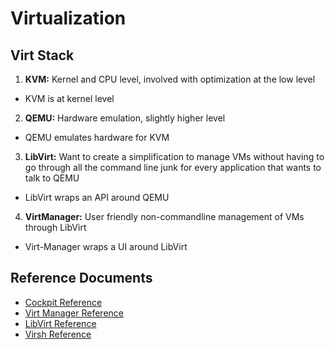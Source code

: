 # Virtualization

## Virt Stack
1. **KVM:** Kernel and CPU level, involved with optimization at the low level
  * KVM is at kernel level  
2. **QEMU:** Hardware emulation, slightly higher level
  * QEMU emulates hardware for KVM  
3. **LibVirt:** Want to create a simplification to manage VMs without having to go through all the command line junk for every application that wants to talk to QEMU
  * LibVirt wraps an API around QEMU  
4. **VirtManager:** User friendly non-commandline management of VMs through LibVirt
  * Virt-Manager wraps a UI around LibVirt  

## Reference Documents
* [Cockpit Reference](reference_virt_cockpit.md)
* [Virt Manager Reference](reference_virt_virtmanager.md)
* [LibVirt Reference](reference_virt_libvirt.md)
* [Virsh Reference](reference_virt_virsh.md)
